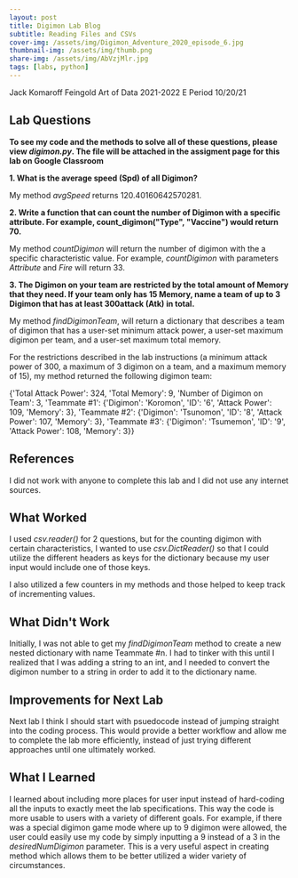 ```yaml
---
layout: post
title: Digimon Lab Blog
subtitle: Reading Files and CSVs
cover-img: /assets/img/Digimon_Adventure_2020_episode_6.jpg
thumbnail-img: /assets/img/thumb.png
share-img: /assets/img/AbVzjMlr.jpg
tags: [labs, python]
---
```


Jack Komaroff
Feingold
Art of Data 2021-2022
E Period
10/20/21

## Lab Questions

**To see my code and the methods to solve all of these questions, please view *digimon.py*. The file will be attached in the assigment page for this lab on Google Classroom**

**1. What is the average speed (Spd) of all Digimon?**

My method *avgSpeed* returns 120.40160642570281. 

**2. Write a function that can count the number of Digimon with a specific attribute. For example, count_digimon("Type", "Vaccine") would return 70.**

My method *countDigimon* will return the number of digimon with the a specific characteristic value. For example, *countDigimon* with parameters *Attribute* and *Fire* will return 33.

**3. The Digimon on your team are restricted by the total amount of Memory that they need. If your team only has 15 Memory, name a team of up to 3 Digimon that has at least 300attack (Atk) in total.**

My method *findDigimonTeam*, will return a dictionary that describes a team of digimon that has a user-set minimum attack power, a user-set maximum digimon per team, and a user-set maximum total memory.

For the restrictions described in the lab instructions (a minimum attack power of 300, a maximum of 3 digimon on a team, and a maximum memory of 15), my method returned the following digimon team:

{'Total Attack Power': 324, 'Total Memory': 9, 'Number of Digimon on Team': 3, 'Teammate #1': {'Digimon': 'Koromon', 'ID': '6', 'Attack Power': 109, 'Memory': 3}, 'Teammate #2': {'Digimon': 'Tsunomon', 'ID': '8', 'Attack Power': 107, 'Memory': 3}, 'Teammate #3': {'Digimon': 'Tsumemon', 'ID': '9', 'Attack Power': 108, 'Memory': 3}}

## References

I did not work with anyone to complete this lab and I did not use any internet sources.

## What Worked

I used *csv.reader()* for 2 questions, but for the counting digimon with certain characteristics, I wanted to use *csv.DictReader()* so that I could utilize the different headers as keys for the dictionary because my user input would include one of those keys. 

I also utilized a few counters in my methods and those helped to keep track of incrementing values.

## What Didn't Work

Initially, I was not able to get my *findDigimonTeam* method to create a new nested dictionary with name Teammate #n. I had to tinker with this until I realized that I was adding a string to an int, and I needed to convert the digimon number to a string in order to add it to the dictionary name. 

## Improvements for Next Lab

Next lab I think I should start with psuedocode instead of jumping straight into the coding process. This would provide a better workflow and allow me to complete the lab more efficiently, instead of just trying different approaches until one ultimately worked. 

## What I Learned

I learned about including more places for user input instead of hard-coding all the inputs to exactly meet the lab specifications. This way the code is more usable to users with a variety of different goals. For example, if there was a special digimon game mode where up to 9 digimon were allowed, the user could easily use my code by simply inputting a 9 instead of a 3 in the *desiredNumDigimon* parameter. This is a very useful aspect in creating method which allows them to be better utilized a wider variety of circumstances. 
